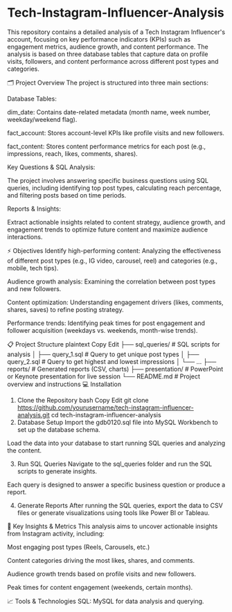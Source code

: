# Tech-Instagram-Influencer-Analysis

This repository contains a detailed analysis of a Tech Instagram Influencer's account, focusing on key performance indicators (KPIs) such as engagement metrics, audience growth, and content performance. The analysis is based on three database tables that capture data on profile visits, followers, and content performance across different post types and categories.

🗂️ Project Overview
The project is structured into three main sections:

Database Tables:

dim_date: Contains date-related metadata (month name, week number, weekday/weekend flag).

fact_account: Stores account-level KPIs like profile visits and new followers.

fact_content: Stores content performance metrics for each post (e.g., impressions, reach, likes, comments, shares).

Key Questions & SQL Analysis:

The project involves answering specific business questions using SQL queries, including identifying top post types, calculating reach percentage, and filtering posts based on time periods.

Reports & Insights:

Extract actionable insights related to content strategy, audience growth, and engagement trends to optimize future content and maximize audience interactions.

⚡ Objectives
Identify high-performing content: Analyzing the effectiveness of different post types (e.g., IG video, carousel, reel) and categories (e.g., mobile, tech tips).

Audience growth analysis: Examining the correlation between post types and new followers.

Content optimization: Understanding engagement drivers (likes, comments, shares, saves) to refine posting strategy.

Performance trends: Identifying peak times for post engagement and follower acquisition (weekdays vs. weekends, month-wise trends).

📋 Project Structure
plaintext
Copy
Edit
├── sql_queries/               # SQL scripts for analysis
│   ├── query_1.sql            # Query to get unique post types
│   ├── query_2.sql            # Query to get highest and lowest impressions
│   └── ...
├── reports/                   # Generated reports (CSV, charts)
├── presentation/              # PowerPoint or Keynote presentation for live session
└── README.md                  # Project overview and instructions
💻 Installation
1. Clone the Repository
bash
Copy
Edit
git clone https://github.com/yourusername/tech-instagram-influencer-analysis.git
cd tech-instagram-influencer-analysis
2. Database Setup
Import the gdb0120.sql file into MySQL Workbench to set up the database schema.

Load the data into your database to start running SQL queries and analyzing the content.

3. Run SQL Queries
Navigate to the sql_queries folder and run the SQL scripts to generate insights.

Each query is designed to answer a specific business question or produce a report.

4. Generate Reports
After running the SQL queries, export the data to CSV files or generate visualizations using tools like Power BI or Tableau.

📝 Key Insights & Metrics
This analysis aims to uncover actionable insights from Instagram activity, including:

Most engaging post types (Reels, Carousels, etc.)

Content categories driving the most likes, shares, and comments.

Audience growth trends based on profile visits and new followers.

Peak times for content engagement (weekends, certain months).

📈 Tools & Technologies
SQL: MySQL for data analysis and querying.
